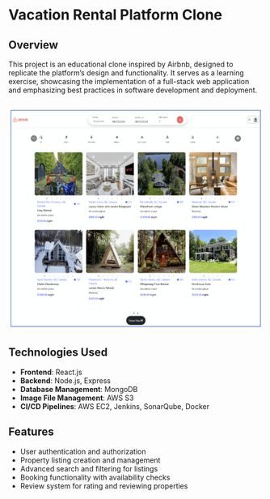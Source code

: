 # Vacation Rental Platform Clone

## Overview

This project is an educational clone inspired by Airbnb, designed to replicate the platform’s design and functionality. It serves as a learning exercise, showcasing the implementation of a full-stack web application and emphasizing best practices in software development and deployment.

## ![Vacation Rent Landing Page](./images/Vacation_Rent_LandingPage.PNG)

## Technologies Used

- **Frontend**: React.js
- **Backend**: Node.js, Express
- **Database Management**: MongoDB
- **Image File Management**: AWS S3
- **CI/CD Pipelines**: AWS EC2, Jenkins, SonarQube, Docker

## Features

- User authentication and authorization
- Property listing creation and management
- Advanced search and filtering for listings
- Booking functionality with availability checks
- Review system for rating and reviewing properties
